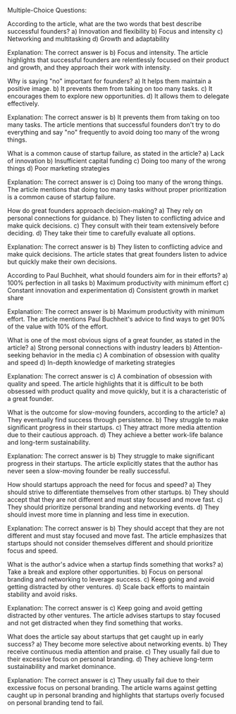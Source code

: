 Multiple-Choice Questions:

According to the article, what are the two words that best describe successful founders?
a) Innovation and flexibility
b) Focus and intensity
c) Networking and multitasking
d) Growth and adaptability

Explanation: The correct answer is b) Focus and intensity. The article highlights that successful founders are relentlessly focused on their product and growth, and they approach their work with intensity.

Why is saying "no" important for founders?
a) It helps them maintain a positive image.
b) It prevents them from taking on too many tasks.
c) It encourages them to explore new opportunities.
d) It allows them to delegate effectively.

Explanation: The correct answer is b) It prevents them from taking on too many tasks. The article mentions that successful founders don't try to do everything and say "no" frequently to avoid doing too many of the wrong things.

What is a common cause of startup failure, as stated in the article?
a) Lack of innovation
b) Insufficient capital funding
c) Doing too many of the wrong things
d) Poor marketing strategies

Explanation: The correct answer is c) Doing too many of the wrong things. The article mentions that doing too many tasks without proper prioritization is a common cause of startup failure.

How do great founders approach decision-making?
a) They rely on personal connections for guidance.
b) They listen to conflicting advice and make quick decisions.
c) They consult with their team extensively before deciding.
d) They take their time to carefully evaluate all options.

Explanation: The correct answer is b) They listen to conflicting advice and make quick decisions. The article states that great founders listen to advice but quickly make their own decisions.

According to Paul Buchheit, what should founders aim for in their efforts?
a) 100% perfection in all tasks
b) Maximum productivity with minimum effort
c) Constant innovation and experimentation
d) Consistent growth in market share

Explanation: The correct answer is b) Maximum productivity with minimum effort. The article mentions Paul Buchheit's advice to find ways to get 90% of the value with 10% of the effort.

What is one of the most obvious signs of a great founder, as stated in the article?
a) Strong personal connections with industry leaders
b) Attention-seeking behavior in the media
c) A combination of obsession with quality and speed
d) In-depth knowledge of marketing strategies

Explanation: The correct answer is c) A combination of obsession with quality and speed. The article highlights that it is difficult to be both obsessed with product quality and move quickly, but it is a characteristic of a great founder.

What is the outcome for slow-moving founders, according to the article?
a) They eventually find success through persistence.
b) They struggle to make significant progress in their startups.
c) They attract more media attention due to their cautious approach.
d) They achieve a better work-life balance and long-term sustainability.

Explanation: The correct answer is b) They struggle to make significant progress in their startups. The article explicitly states that the author has never seen a slow-moving founder be really successful.

How should startups approach the need for focus and speed?
a) They should strive to differentiate themselves from other startups.
b) They should accept that they are not different and must stay focused and move fast.
c) They should prioritize personal branding and networking events.
d) They should invest more time in planning and less time in execution.

Explanation: The correct answer is b) They should accept that they are not different and must stay focused and move fast. The article emphasizes that startups should not consider themselves different and should prioritize focus and speed.

What is the author's advice when a startup finds something that works?
a) Take a break and explore other opportunities.
b) Focus on personal branding and networking to leverage success.
c) Keep going and avoid getting distracted by other ventures.
d) Scale back efforts to maintain stability and avoid risks.

Explanation: The correct answer is c) Keep going and avoid getting distracted by other ventures. The article advises startups to stay focused and not get distracted when they find something that works.

What does the article say about startups that get caught up in early success?
a) They become more selective about networking events.
b) They receive continuous media attention and praise.
c) They usually fail due to their excessive focus on personal branding.
d) They achieve long-term sustainability and market dominance.

Explanation: The correct answer is c) They usually fail due to their excessive focus on personal branding. The article warns against getting caught up in personal branding and highlights that startups overly focused on personal branding tend to fail.
